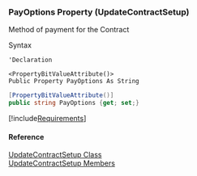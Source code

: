 ﻿### PayOptions Property (UpdateContractSetup)

Method of payment for the Contract

Syntax

```vbnet
'Declaration

<PropertyBitValueAttribute()>
Public Property PayOptions As String
```

```csharp
[PropertyBitValueAttribute()]
public string PayOptions {get; set;}
```

[!include[Requirements](../partials/requirements.md)]

#### Reference

[UpdateContractSetup Class](FChoice.Toolkits.Clarify~FChoice.Toolkits.Clarify.Interfaces.UpdateContractSetup.md)  
[UpdateContractSetup Members](FChoice.Toolkits.Clarify~FChoice.Toolkits.Clarify.Interfaces.UpdateContractSetup_members.md)